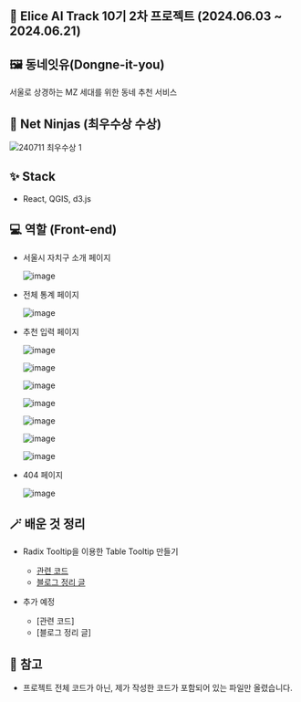 ## 📄 Elice AI Track 10기 2차 프로젝트 (2024.06.03 ~ 2024.06.21)

## 🖼️ 동네잇유(Dongne-it-you)

서울로 상경하는 MZ 세대를 위한 동네 추천 서비스

## 🥰 Net Ninjas (최우수상 수상)

![240711 최우수상 1](https://github.com/user-attachments/assets/2051a93c-e5cc-4006-b4f1-44b46aaa3ae8)


## ✨ Stack

- React, QGIS, d3.js

## 💻 역할 (Front-end)

- 서울시 자치구 소개 페이지
  
  ![image](https://github.com/lapras23/Elice_AI10_2nd_project_netNinjas/assets/161711457/1ad30f7b-5cf6-48ef-89c2-c444bbda54e6)

- 전체 통계 페이지
  
  ![image](https://github.com/lapras23/Elice_AI10_2nd_project_netNinjas/assets/161711457/7756443e-6567-45d5-aae1-5cba168e77e3)

- 추천 입력 페이지
  
  ![image](https://github.com/lapras23/Elice_AI10_2nd_project_netNinjas/assets/161711457/ff872003-f5c3-4f3b-b6c1-21935b083e66)
  
  ![image](https://github.com/lapras23/Elice_AI10_2nd_project_netNinjas/assets/161711457/0ec0f4c4-2106-468e-a63c-bf7969f84ae0)
  
  ![image](https://github.com/lapras23/Elice_AI10_2nd_project_netNinjas/assets/161711457/fb5d27b0-5514-4a34-af89-23b8ffa76bef)
  
  ![image](https://github.com/lapras23/Elice_AI10_2nd_project_netNinjas/assets/161711457/8859004a-ad16-4456-9ba1-bbf3da317ab8)
  
  ![image](https://github.com/lapras23/Elice_AI10_2nd_project_netNinjas/assets/161711457/5298b8a6-ec30-44da-8f8e-844a946bfeaf)
  
  ![image](https://github.com/lapras23/Elice_AI10_2nd_project_netNinjas/assets/161711457/032a7c34-40c3-4d09-b552-8997211bc1e6)
  
  ![image](https://github.com/lapras23/Elice_AI10_2nd_project_netNinjas/assets/161711457/2999e4b5-df0d-4e05-b423-f6fb9063e4fe)

- 404 페이지
  
  ![image](https://github.com/lapras23/Elice_AI10_2nd_project_netNinjas/assets/161711457/ec705bec-c2ed-4e43-add2-7d3c479adc03)

## 🪄 배운 것 정리

- Radix Tooltip을 이용한 Table Tooltip 만들기
  - [관련 코드](https://github.com/lapras23/Elice_AI10_2nd_project_netNinjas/blob/main/totalStatistics/TotalStatisticsTable.js#L56-L305)
  - [블로그 정리 글](https://lapras23.tistory.com/9)

- 추가 예정
  - [관련 코드]
  - [블로그 정리 글]

## 🐤 참고

- 프로젝트 전체 코드가 아닌, 제가 작성한 코드가 포함되어 있는 파일만 올렸습니다.
